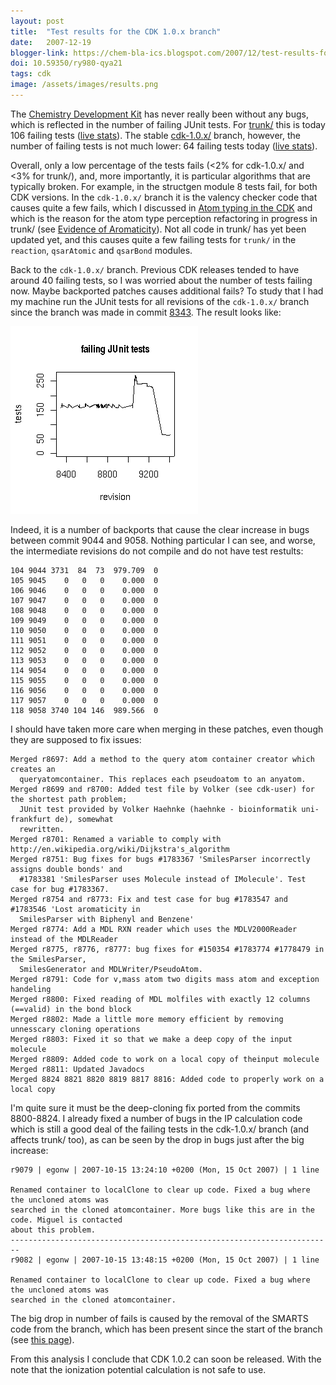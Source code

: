 ```yaml
---
layout: post
title:  "Test results for the CDK 1.0.x branch"
date:   2007-12-19
blogger-link: https://chem-bla-ics.blogspot.com/2007/12/test-results-for-cdk-10x-branch.html
doi: 10.59350/ry980-qya21
tags: cdk
image: /assets/images/results.png
---
```


The [Chemistry Development Kit](http://cdk.sf.net/) has never really been without any bugs, which is reflected in the number
of failing JUnit tests. For [trunk/](http://cdk.svn.sourceforge.net/viewvc/cdk/trunk/cdk/) this is today 106 failing tests
([live stats](http://cheminfo.informatics.indiana.edu/~rguha/code/java/nightly/junitsummary.html)). The stable
[cdk-1.0.x/](http://cdk.svn.sourceforge.net/viewvc/cdk/branches/cdk-1.0.x/) branch, however, the number of failing tests
is not much lower: 64 failing tests today ([live stats](http://cheminfo.informatics.indiana.edu/~rguha/code/java/nightly-1.0.x/junitsummary.html)).

Overall, only a low percentage of the tests fails (<2% for cdk-1.0.x/ and <3% for trunk/), and, more importantly, it is
particular algorithms that are typically broken. For example, in the structgen module 8 tests fail, for both CDK versions.
In the `cdk-1.0.x/` branch it is the valency checker code that causes quite a few fails, which I discussed in
[Atom typing in the CDK](http://chem-bla-ics.blogspot.com/2007/07/atom-typing-in-cdk.html) and which is the reason for
the atom type perception refactoring in progress in trunk/ (see [Evidence of Aromaticity](http://chem-bla-ics.blogspot.com/2007/11/evidence-of-aromaticity.html)).
Not all code in trunk/ has yet been updated yet, and this causes quite a few failing tests for `trunk/` in the `reaction`,
`qsarAtomic` and `qsarBond` modules.

Back to the `cdk-1.0.x/` branch. Previous CDK releases tended to have around 40 failing tests, so I was worried about
the number of tests failing now. Maybe backported patches causes additional fails? To study that I had my machine run
the JUnit tests for all revisions of the `cdk-1.0.x/` branch since the branch was made in commit
[8343](http://cdk.svn.sourceforge.net/viewvc/cdk?view=rev&revision=8343). The result looks like:

![](/assets/images/results.png)

Indeed, it is a number of backports that cause the clear increase in bugs between commit 9044 and 9058. Nothing particular I can see, and worse, the intermediate revisions do not compile and do not have test restults:

```
104 9044 3731  84  73  979.709  0
105 9045    0   0   0    0.000  0
106 9046    0   0   0    0.000  0
107 9047    0   0   0    0.000  0
108 9048    0   0   0    0.000  0
109 9049    0   0   0    0.000  0
110 9050    0   0   0    0.000  0
111 9051    0   0   0    0.000  0
112 9052    0   0   0    0.000  0
113 9053    0   0   0    0.000  0
114 9054    0   0   0    0.000  0
115 9055    0   0   0    0.000  0
116 9056    0   0   0    0.000  0
117 9057    0   0   0    0.000  0
118 9058 3740 104 146  989.566  0
```

I should have taken more care when merging in these patches, even though they are supposed to fix issues:

```
Merged r8697: Add a method to the query atom container creator which creates an
  queryatomcontainer. This replaces each pseudoatom to an anyatom.
Merged r8699 and r8700: Added test file by Volker (see cdk-user) for the shortest path problem;
  JUnit test provided by Volker Haehnke (haehnke - bioinformatik uni-frankfurt de), somewhat
  rewritten.
Merged r8701: Renamed a variable to comply with http://en.wikipedia.org/wiki/Dijkstra's_algorithm
Merged r8751: Bug fixes for bugs #1783367 'SmilesParser incorrectly assigns double bonds' and 
  #1783381 'SmilesParser uses Molecule instead of IMolecule'. Test case for bug #1783367.
Merged r8754 and r8773: Fix and test case for bug #1783547 and #1783546 'Lost aromaticity in 
  SmilesParser with Biphenyl and Benzene'
Merged r8774: Add a MDL RXN reader which uses the MDLV2000Reader instead of the MDLReader
Merged r8775, r8776, r8777: bug fixes for #150354 #1783774 #1778479 in the SmilesParser, 
  SmilesGenerator and MDLWriter/PseudoAtom.
Merged r8791: Code for v,mass atom two digits mass atom and exception handeling
Merged r8800: Fixed reading of MDL molfiles with exactly 12 columns (==valid) in the bond block
Merged r8802: Made a little more memory efficient by removing unnesscary cloning operations
Merged r8803: Fixed it so that we make a deep copy of the input molecule
Merged r8809: Added code to work on a local copy of theinput molecule
Merged r8811: Updated Javadocs
Merged 8824 8821 8820 8819 8817 8816: Added code to properly work on a local copy
```

I'm quite sure it must be the deep-cloning fix ported from the commits 8800-8824. I already fixed a number of bugs in the IP calculation
code which is still a good deal of the failing tests in the cdk-1.0.x/ branch (and affects trunk/ too), as can be seen by the drop in
bugs just after the big increase:

```
r9079 | egonw | 2007-10-15 13:24:10 +0200 (Mon, 15 Oct 2007) | 1 line

Renamed container to localClone to clear up code. Fixed a bug where the uncloned atoms was
searched in the cloned atomcontainer. More bugs like this are in the code. Miguel is contacted
about this problem.
------------------------------------------------------------------------
r9082 | egonw | 2007-10-15 13:48:15 +0200 (Mon, 15 Oct 2007) | 1 line

Renamed container to localClone to clear up code. Fixed a bug where the uncloned atoms was
searched in the cloned atomcontainer.
```

The big drop in number of fails is caused by the removal of the SMARTS code from the branch, which has been present since
the start of the branch (see [this page](http://cdk.svn.sourceforge.net/viewvc/cdk/branches/cdk-1.0.x/src/org/openscience/cdk/smiles/?pathrev=8343)).

From this analysis I conclude that CDK 1.0.2 can soon be released. With the note that the ionization potential calculation
is not safe to use.
